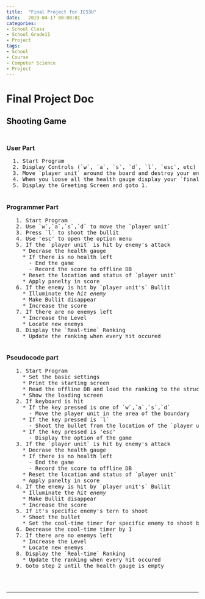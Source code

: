 ```yaml
---
title:  "Final Project for ICS3U"
date:   2019-04-17 00:00:01
categories:
- School Class
- School_Grade11
- Project
tags:
- School
- Course
- Computer Science
- Project
---
```

<h1>Final Project Doc</h1>

## Shooting Game<br><br>
  <h3> User Part</h3>
  <pre>
  1. Start Program
  2. Display Controls (`w`, `a`, `s`, `d`, `l`, `esc`, etc)
  3. Move `player unit` around the board and destroy your enemies and try not to get hit
  4. When you loose all the health gauge display your `final score` and `rank`
  5. Display the Greeting Screen and goto 1.
  </pre>

  <h3> Programmer Part</h3>
  <pre>
   1. Start Program
   2. Use `w`,`a`,`s`,`d` to move the `player unit`
   3. Press `l` to shoot the bullit
   4. Use 'esc' to open the option menu
   5. If the `player unit` is hit by enemy's attack
     * Decrase the health gauge
     * If there is no health left
       - End the game
       - Record the score to offline DB
     * Reset the location and status of `player unit`
     * Apply panelty in score
   6. If the enemy is hit by `player unit's` Bullit
     * Illuminate the <i>hit enemy</i>
     * Make Bullit disappear
     * Increase the score
   7. If there are no enemys left
     * Increase the Level
     * Locate new enemys
   8. Display the `Real-time` Ranking
     * Update the ranking when every hit occured
     </pre>

   <h3> Pseudocode part</h3>

   <pre>
   1. Start Program
     * Set the basic settings
     * Print the starting screen
     * Read the offline DB and load the ranking to the structure array
     * Show the loading screen
   2. If keyboard is hit
     * If the key pressed is one of `w`,`a`,`s`,`d`
       - Move the player unit in the area of the boundary
     * If the key pressed is `l`
       - Shoot the bullet from the location of the `player unit`
     * If the key pressed is 'esc'
       - Display the option of the game
   3. If the `player unit` is hit by enemy's attack
     * Decrase the health gauge
     * If there is no health left
       - End the game
       - Record the score to offline DB
     * Reset the location and status of `player unit`
     * Apply panelty in score
   4. If the enemy is hit by `player unit's` Bullit
     * Illuminate the <i>hit enemy</i>
     * Make Bullit disappear
     * Increase the score
   5. If it's specific enemy's tern to shoot
     * Shoot the bullet
     * Set the cool-time timer for specific enemy to shoot bullet again
   6. Decrease the cool-time timer by 1
   7. If there are no enemys left
     * Increase the Level
     * Locate new enemys
   8. Display the `Real-time` Ranking
     * Update the ranking when every hit occured
   9. Goto step 2 until the health gauge is empty
   </pre>
<br>
<hr>
